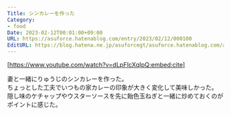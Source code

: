 ```yaml
---
Title: シンカレーを作った
Category:
- food
Date: 2023-02-12T00:01:00+09:00
URL: https://asuforce.hatenablog.com/entry/2023/02/12/000100
EditURL: https://blog.hatena.ne.jp/asuforcegt/asuforce.hatenablog.com/atom/entry/4207112889962769059
---
```


[https://www.youtube.com/watch?v=dLpFIcXqIpQ:embed:cite]

妻と一緒にりゅうじのシンカレーを作った。  
ちょっとした工夫でいつもの家カレーの印象が大きく変化して美味しかった。  
隠し味のケチャップやウスターソースを先に飴色玉ねぎと一緒に炒めておくのがポイントに感じた。  
